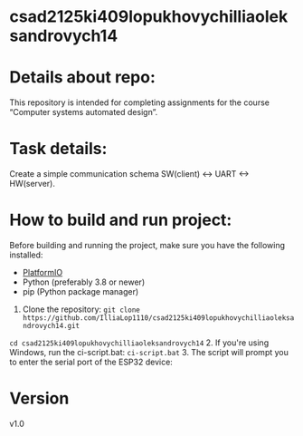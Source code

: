 # csad2125ki409lopukhovychilliaoleksandrovych14

# Details about repo:
This repository is intended for completing assignments for the course “Computer systems automated design”.

# Task details:
Create a simple communication schema SW(client) <-> UART <-> HW(server).

# How to build and run project:
Before building and running the project, make sure you have the following installed:

- [PlatformIO](https://platformio.org/install)
- Python (preferably 3.8 or newer)
- pip (Python package manager)

1. Clone the repository:
```git clone https://github.com/IlliaLop1110/csad2125ki409lopukhovychilliaoleksandrovych14.git```

```cd csad2125ki409lopukhovychilliaoleksandrovych14```
2. If you're using Windows, run the ci-script.bat:
```ci-script.bat```
3. The script will prompt you to enter the serial port of the ESP32 device:

# Version
v1.0